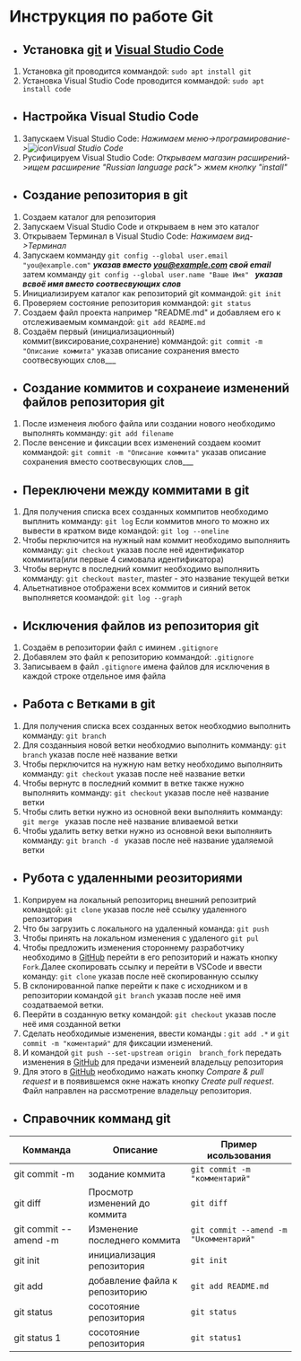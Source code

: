 # Инструкция по работе Git
- ## Установка [git](https://git-scm.com/) и [Visual Studio Code](https://code.visualstudio.com/)
1. Установка git проводится коммандой: `sudo apt install git`
2. Установка Visual Studio Code проводится коммандой: `sudo apt install code`
- ## Настройка Visual Studio Code
1. Запускаем Visual Studio Code: *Нажимаем меню->програмирование->![icon](visual-studio-code.png)Visual Studio Code*
2. Русифицируем Visual Studio Code: *Открываем магазин расширений->ищем расширение "Russian language pack"> жмем кнопку "install"*
- ## Создание репозитория в git
1. Создаем каталог для репозитория
2. Запускаем Visual Studio Code и открываем в нем это каталог
3. Открываем Терминал в Visual Studio Code: *Нажимаем вид->Терминал*
4.  Запускаем комманду `git config --global user.email "you@example.com"` ___указав вместо you@example.com свой email___ затем комманду `git config --global user.name "Ваше Имя" ` ___указав всвоё имя вместо соотвесвующих слов___
5. Инициализируем каталог как репозиторий git коммандой: `git init`
6. Проверяем состояние репозитория коммандой: `git status`
7. Создаем файл проекта например "README.md" и добавляем его к отслеживаемым коммандой: `git add README.md`
8. Создаём первый (инициализационный) коммит(виксирование,сохранение) коммандой: `git commit -m "Описание коммита"` указав описание сохранения вместо соотвесвующих слов___
- ## Создание коммитов и сохранеие изменений файлов репозитория git
1. После изменеия любого файла или создании нового необходимо выполнять комманду: `git add filename`
2. После венсение и фиксации всех изменений создаем коомит коммандой: `git commit -m "Описание коммита"` указав описание сохранения вместо соотвесвующих слов___

- ## Переключени между коммитами в git
1. Для получения списка всех созданных коммпитов необходимо выплнить комманду: `git log` Если коммитов много то можно их вывести в кратком виде командой: `git log --oneline`
2. Чтобы перключится на нужный нам коммит необходимо выполняить комманду: `git checkout` указав после неё идентификатор коммиита(или первые 4 симовала идентификатора)
3. Чтобы вернутс в последний коммит необходимо выполняить комманду: `git checkout master`, master - это название текущей ветки
4. Альетнативное отображени всех коммитов и сияний веток выполняется коомандой: `git log --graph`

- ##  Исключения файлов из репозитория git
1. Создаём в репозитории файл с иминем `.gitignore`
2. Добавялем это файл к репозиторию коммандой: `.gitignore`
3. Записываем в файл `.gitignore` имена файлов для исключения в каждой строке отдельное имя файла


- ## Работа с Ветками в git

1. Для получения списка всех созданных веток необходмио выполнить комманду: `git branch` 
1. Для созданныия новой ветки необходмио выполнить комманду: `git branch` указав после неё название ветки
2. Чтобы перключится на нужную нам ветку необходимо выполняить комманду: `git checkout` указав после неё название ветки
3. Чтобы вернутс в последний коммит в ветке также нужно выполняить комманду: `git checkout` указав после неё название ветки 
4. Чтобы слить ветки нужно из основной веки выполняить комманду: `git merge ` указав после неё название вливаемой ветки
5. Чтобы удалить ветку  ветки нужно из основной веки выполняить комманду: `git branch -d ` указав после неё название удаляемой ветки
- ## Рубота с удаленными реозиториями
1. Коприруем на локальный репозиториц внешний репозитрий командой: `git clone` указав после неё ссылку удаленного репозитория
2. Что бы загрузить с локального на удаленный команда: `git push`
3. Чтобы принять на локальном изменения с удаленого `git pul`
4. Чтобы предложить изменения стороннему разработчику 
необходимо в [GitHub](https://github.com/) перейти в его репозиторий и 
нажать кнопку `Fork`.Далее скопировать ссылку и перейти в 
VSCode и ввести команду: `git clone` указав после неё скопированную ссылку
5. В склонированной папке перейти к паке с исходником 
и в репозитории командой `git branch` указав после неё 
имя создатваемой ветки.
6. Пеерйти в созданную ветку командой: `git checkout` указав после неё имя созданной ветки
7. Сделать необходимые изменения, ввести команды : `git add .*` и `git commit -m "коментарий"` для фиксации изменений.
8. И командой `git push --set-upstream origin 
branch_fork` передать  изменения в [GitHub](https://github.com/)  для 
предачи изменеий владельцу репозитория
9. Для этого в [GitHub](https://github.com/) необходимо нажать
кнопку *Compare & pull request* и в появившемся окне 
нажать кнопку *Create pull request*. Файл направлен на
рассмотрение владельцу репозитория. 


- ## Справочник комманд git

| Комманда | Описание | Пример исользования|
| ----------- | ----------- |----------- |
| git commit -m | зодание коммита |`git commit -m "комментарий"` |
| git diff | Просмотр изменений до коммита|`git diff` |
| git commit --amend -m  | Изменение последнего коммита |`git commit --amend -m "Uкомментарий"` |
| git init   | инициализация репозитория |`git init` |
| git add    | добавление файла к репозиторию  |`git add README.md` |
| git status | сосотояние репозитория |`git status` |
| git status 1| сосотояние репозитория |`git status1` |